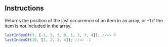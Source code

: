 ## Instructions

Returns the position of the last occurrence of an item in an array, or -1 if the item is not included in the array.

```js
lastIndexOf(3, [-1, 3, 3, 0, 1, 2, 3, 4]); //=> 6
lastIndexOf(10, [1, 2, 3, 4]); //=> -1
```
